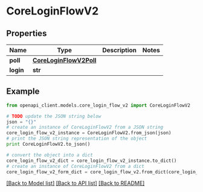 # CoreLoginFlowV2


## Properties
Name | Type | Description | Notes
------------ | ------------- | ------------- | -------------
**poll** | [**CoreLoginFlowV2Poll**](CoreLoginFlowV2Poll.md) |  | 
**login** | **str** |  | 

## Example

```python
from openapi_client.models.core_login_flow_v2 import CoreLoginFlowV2

# TODO update the JSON string below
json = "{}"
# create an instance of CoreLoginFlowV2 from a JSON string
core_login_flow_v2_instance = CoreLoginFlowV2.from_json(json)
# print the JSON string representation of the object
print CoreLoginFlowV2.to_json()

# convert the object into a dict
core_login_flow_v2_dict = core_login_flow_v2_instance.to_dict()
# create an instance of CoreLoginFlowV2 from a dict
core_login_flow_v2_form_dict = core_login_flow_v2.from_dict(core_login_flow_v2_dict)
```
[[Back to Model list]](../README.md#documentation-for-models) [[Back to API list]](../README.md#documentation-for-api-endpoints) [[Back to README]](../README.md)


